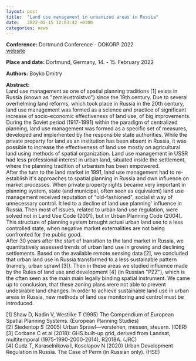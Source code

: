 ```yaml
---
layout: post
title:  "Land use management in urbanized areas in Russia"
date:   2022-02-15 12:03:42 +0300
categories: news
---
```

**Conference:** Dortmund Conference - DOKORP 2022  
[website](https://raumplanung.tu-dortmund.de/events-transfer/dortmunder-konferenz/dokorp-2022/)

**Place and date:** Dortmund, Germany, 14. - 15. February 2022

**Authors:** Boyko Dmitry

**Abstract:**  
Land use management as one of spatial planning traditions [1] exists in Russia (known as "zemleustroistvo") since the 19th century. Due to several overhelming land reforms, which took place in Russia in the 20th century, land use management was formed as a science and practice of significant increase of socio-economic effectiveness of land use, of big improvements. During the Soviet period (1917-1991) within the paradigm of centralized planning, land use management was formed as a specific set of measures, developed and implemented by the responsible state authorities. While the private property for land as an institution has been absent in Russia, it was possible to increase the effectiveness of land use mostly on agricultural land using methods of spatial organization. Land use management in USSR had less professional interest in urban land, situated inside the settlement, where the planning tradition of urbanism has been empowered.  
After the turn to the land market in 1991, land use management had to re-establish it's approaches to spatial planning in Russia and own influence on market processes. When private property rights became very important in planning system, state (and municipal, often seen as equivalent) land use management received reputation of "old-fashioned", socialist way of unnecessary control. It led to a decline of land use planning' influence in Russia. Then most of issues, related to urban land use regulation, were solved not in Land Use Code (2001), but in Urban Planning Code (2004). This structure of planning system brought actual urban land use to a less controlled state, when negative market externalities are not being confronted for the public good.  
After 30 years after the start of transition to the land market in Russia, we quantitatively assessed trends of urban land use in growing and declining settlements. Based on the available  remote sensing data [2], we concluded that urban land use in Russia transformed to a less sustainable pattern (namely, urban sprawl [3]). Then in these areas we studied influence made by the Rules of land use and development [4] (in Russian "PZZ"), which is the often seen as the main main legally binding spatial instrument. We came up to conclusion, that these zoning plans were not able to prevent undesirable land changes. In order to achieve sustainable land use in urban areas in Russia, new methods of land use monitoring and control must be introduced.  

[1] Shaw D, Nadin V, Westlike T (1995) The Compendium of European Spatial Planning Systems. (European Planning Studies)  
[2] Siedentop S (2005) Urban Sprawl—verstehen, messen, steuern. (IOER)  
[3] Corbane C et al (2018): GHS built-up grid, derived from Landsat, multitemporal (1975-1990-2000-2014), R2018A. (JRC)  
[4] Gudz T, Karaselnikova I, Kosolapov N (2020) Urban Development Regulation in Russia. The Case of Perm (in Russian only). (HSE)  
